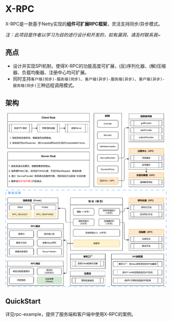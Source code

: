 # X-RPC
X-RPC是一款基于Netty实现的**组件可扩展RPC框架**，灵活支持同步/异步模式。

_注：此项目是作者以学习为目的进行设计和开发的，如有漏洞，请及时联系我~_

## 亮点
- 设计并实现SPI机制，使得X-RPC的功能高度可扩展，(反)序列化器、(解)压缩器、负载均衡器、注册中心均可扩展。
- 同时支持`客户端(同步)-服务端(同步)`、`客户端(异步)-服务端(异步)`、`客户端(异步)-服务端(同步)`三种远程调用模式。

## 架构
![RPC架构](./img/X-RPC架构图.png)

## QuickStart
详见rpc-example，提供了服务端和客户端中使用X-RPC的案例。